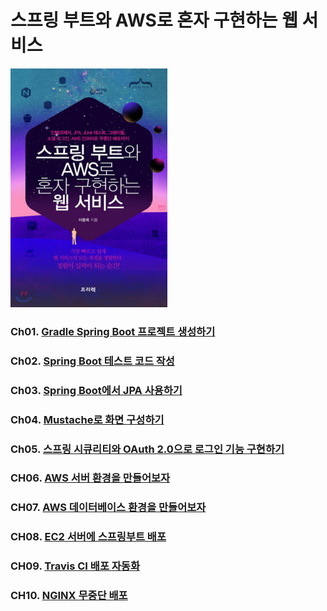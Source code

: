 # 스프링 부트와 AWS로 혼자 구현하는 웹 서비스


<img src="../../images/springbootWebService.png" width="50%" height="50%" title="스프링 부트와 AWS로 혼자 구현하는 웹 서비스" alt="springbootWebService"></img><br/>

### Ch01. [Gradle Spring Boot 프로젝트 생성하기](../../spring/chater01/)

### Ch02. [Spring Boot 테스트 코드 작성](../../spring/chater02/)

### Ch03. [Spring Boot에서 JPA 사용하기](../../spring/chater03/)

### Ch04. [Mustache로 화면 구성하기](../../spring/chater04/)

### Ch05. [스프링 시큐리티와 OAuth 2.0으로 로그인 기능 구현하기](../../spring/chater05/)

### CH06. [AWS 서버 환경을 만들어보자](../../spring/chater06/)

### CH07. [AWS 데이터베이스 환경을 만들어보자](../../spring/chater07/)

### CH08. [EC2 서버에 스프링부트 배포](../../spring/chater08/)

### CH09. [Travis CI 배포 자동화](../../spring/chater09/)

### CH10. [NGINX 무중단 배포](../../spring/chater10/)